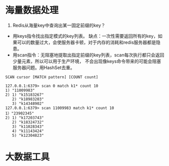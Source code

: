 # 海量数据处理

1. Redis从海量key中查询出某一固定前缀的key？

- 用keys指令找出指定模式的key列表。
缺点：一次性需要返回所有的key，如果可以的数量过大，会使服务器卡顿，对于内存的消耗和redis服务器都是隐患。
- 用scan指令：无阻塞地提取出指定前缀的key列表，scan每次执行都只会返回少量元素，所以可以用于生产环境，
不会出现像keys命令带来的可能会阻塞服务器问题。用HashSet去重。

`SCAN cursor [MATCH pattern] [COUNT count]`
```redis log
127.0.0.1:6379> scan 0 match k1* count 10
1) "11009983"
2) 1) "k15183267"
   2) "k18983203"
   3) "k14348902"
127.0.0.1:6379> scan 11009983 match k1* count 10
1）"23902345"
2) 1) "k17203743"
   2) "k18324732"
   3) "k11028343"
   4) "k11143424"
   5) "k12304823"

```

# 大数据工具